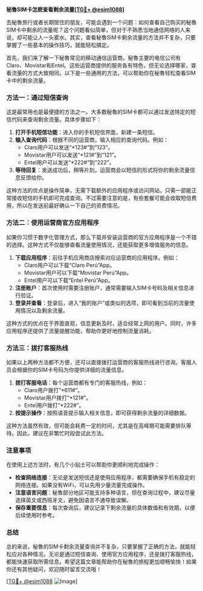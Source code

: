 **秘魯SIM卡怎麽查看剩余流量[[TG💪+ @esim1088](https://t.me/s/esim1088)]**

去秘魯旅行或者长期居住的朋友，可能会遇到一个问题：如何查看自己购买的秘魯SIM卡中剩余的流量呢？这个问题看似简单，但对于不熟悉当地通信网络的人来说，却可能让人一头雾水。其实，查看秘魯SIM卡剩余流量的方法并不复杂，只要掌握了一些基本的操作技巧，就能轻松搞定。

首先，我们来了解一下秘魯常见的移动通信运营商。秘魯主要的电信公司有Claro、Movistar和Entel。这些运营商提供的服务各有特色，但无论选择哪家，查看流量的方式大致相同。以下是一些通用的方法，可以帮助你在秘魯轻松查看SIM卡中的剩余流量。

### 方法一：通过短信查询

这是最常用也是最便捷的方法之一。大多数秘魯的SIM卡都可以通过发送特定的短信代码来查询剩余流量。具体步骤如下：

1. **打开手机短信功能**：进入你的手机短信界面，新建一条短信。
2. **输入查询代码**：根据不同的运营商，输入相应的查询代码。例如：
   - Claro用户可以发送“*123#”到“123”。
   - Movistar用户可以发送“*121#”到“121”。
   - Entel用户可以发送“*222#”到“222”。
3. **等待回复**：发送成功后，稍等片刻，运营商会以短信的形式将你的剩余流量信息反馈给你。

这种方法的优点是操作简单，无需下载额外的应用程序或访问网站，只需一部能正常接收短信的手机即可完成查询。不过需要注意的是，有些套餐可能会收取短信费用，所以在发送前最好确认一下自己的资费情况。

### 方法二：使用运营商官方应用程序

如果你习惯于数字化管理方式，那么下载并安装运营商的官方应用程序是一个不错的选择。这种方式不仅能够查看流量使用情况，还能获取更多增值服务的信息。

1. **下载应用程序**：前往手机应用商店搜索对应运营商的应用程序。例如：
   - Claro用户可以下载“Claro Perú”App。
   - Movistar用户可以下载“Movistar Perú”App。
   - Entel用户可以下载“Entel Perú”App。
2. **注册账户**：首次使用时需要注册账户，通常需要输入SIM卡号码及相关信息进行验证。
3. **登录并查看**：登录后，进入“我的账户”或类似的选项，即可看到当前的流量使用情况以及剩余流量。

这种方式的优点在于界面直观，信息更新及时，适合经常上网的用户。同时，许多应用程序还提供了流量提醒功能，帮助你更好地控制流量消耗。

### 方法三：拨打客服热线

如果以上两种方法都不方便，还可以直接拨打运营商的客服热线进行咨询。客服人员会根据你的SIM卡号码为你提供详细的流量信息。

1. **拨打客服电话**：每个运营商都有专门的客服热线，例如：
   - Claro用户拨打“*611#”。
   - Movistar用户拨打“*121#”。
   - Entel用户拨打“*222#”。
2. **按提示操作**：按照语音提示输入相关信息，即可获得剩余流量的详细数据。

这种方法虽然有效，但可能会耗费一定的时间，尤其是在高峰期可能需要排队等待。因此，建议在非繁忙时段尝试此方法。

### 注意事项

在使用上述方法时，有几个小贴士可以帮助你更顺利地完成操作：

- **检查网络连接**：无论是发送短信还是使用应用程序，都需要确保手机有稳定的网络连接。如果没有WiFi，可以先用少量流量完成操作。
- **注意语言问题**：秘魯部分地区可能支持多种语言，但在查询过程中，建议尽量选择英文或西班牙文，避免因语言不通导致误解。
- **保存重要信息**：每次查询后，建议记录下剩余流量的具体数值和有效期，以便后续使用时参考。

### 总结

总的来说，秘魯的SIM卡剩余流量查询并不复杂，只要掌握了正确的方法，就能轻松应对各种情况。无论是通过短信查询、使用官方应用程序，还是拨打客服热线，都能快速获取所需信息。希望这篇文章能帮助你在秘魯的旅程更加顺畅愉快！如果你还有其他疑问，欢迎随时留言交流哦！

[[TG💪+ @esim1088](https://t.me/s/esim1088) ![Image](https://i.postimg.cc/4NQfJmqS/Snipaste-2025-05-13-00-14-12.png)]
